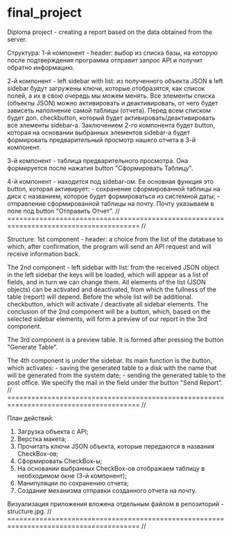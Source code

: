 # final_project
Diploma project - creating a report based on the data obtained from the server.

Структура:
  1-й компонент - header: выбор из списка базы, на которую после подтверждения программа отправит запрос API и получит обратно информацию.

  2-й компонент - left sidebar with list: из полученного объекта JSON в left sidebar будут загружены ключи, которые отобразятся, как список полей, а их в свою очередь мы можем менять.
  Все элементы списка (объекты JSON) можно активировать и деактивировать, от чего будет зависеть наполнение самой таблицы (отчета).
  Перед всем списком будет доп. checkbutton, который будет активировать/деактивировать все элементы sidebar-а.
  Заключением 2-го компонента будет button, которая на основании выбранных элементов sidebar-а будет формировать предварительный просмотр нашего отчета в 3-й компонент.

  3-й компонент - таблица предварительного просмотра. Она формируется после нажатия button "Сформировать Таблицу".

  4-й компонент - находится под sidebar-ом. Ее основная функция это button, которая активирует:
    - сохранение сформированной таблицы на диск с названием, которое будет формироваться из    системной даты;
    - отправление сформированной таблицы на почту. Почту указываем в поле под button           "Отправить Отчет".
// ======================================================================================= //

Structure:
  1st component - header: a choice from the list of the database to which, after confirmation, the program will send an API request and will receive information back.

  The 2nd component - left sidebar with list: from the received JSON object in the left sidebar the keys will be loaded, which will appear as a list of fields, and in turn we can change them.
  All elements of the list (JSON objects) can be activated and deactivated, from which the fullness of the table (report) will depend.
  Before the whole list will be additional. checkbutton, which will activate / deactivate all sidebar elements.
  The conclusion of the 2nd component will be a button, which, based on the selected sidebar elements, will form a preview of our report in the 3rd component.

  The 3rd component is a preview table. It is formed after pressing the button "Generate Table".

  The 4th component is under the sidebar. Its main function is the button, which activates:
    - saving the generated table to a disk with the name that will be generated from the system date;
    - sending the generated table to the post office. We specify the mail in the field under the button "Send Report".
// ======================================================================================= //

План действий:
1. Загрузка объекта с API;
2. Верстка макета;
3. Прочитать ключи JSON объекта, которые передаются в названия CheckBox-ов;
4. Сформировать CheckBox-ы;
5. На основании выбранных CheckBox-ов отображаем таблицу в необходимом окне (3-й компонент);
6. Манипуляции по сохранению отчета;
7. Создание механизма отправки созданного отчета на почту.

Визуализация приложения вложена отдельным файлом в репозиторий - structure.jpg.
// ======================================================================================= //